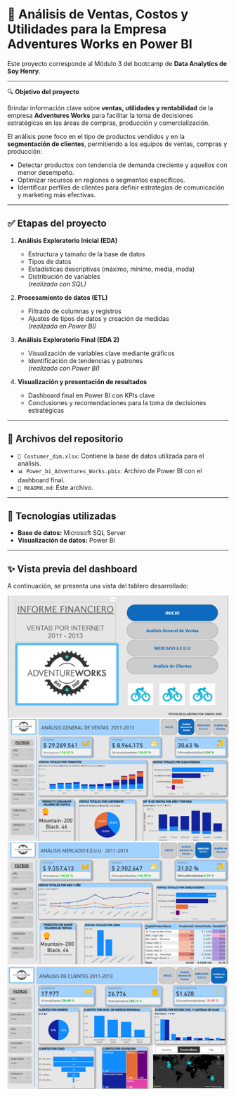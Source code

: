 # 🧠 Análisis de Ventas, Costos y Utilidades para la Empresa Adventures Works en Power BI

Este proyecto corresponde al Módulo 3 del bootcamp de **Data Analytics de Soy Henry**.

---

🔍 **Objetivo del proyecto**

Brindar información clave sobre **ventas, utilidades y rentabilidad** de la empresa **Adventures Works** para facilitar la toma de decisiones estratégicas en las áreas de compras, producción y comercialización.

El análisis pone foco en el tipo de productos vendidos y en la **segmentación de clientes**, permitiendo a los equipos de ventas, compras y producción:

- Detectar productos con tendencia de demanda creciente y aquellos con menor desempeño.
- Optimizar recursos en regiones o segmentos específicos.
- Identificar perfiles de clientes para definir estrategias de comunicación y marketing más efectivas.

---

## ✅ Etapas del proyecto

1. **Análisis Exploratorio Inicial (EDA)**  
   - Estructura y tamaño de la base de datos  
   - Tipos de datos  
   - Estadísticas descriptivas (máximo, mínimo, media, moda)  
   - Distribución de variables  
   *(realizado con SQL)*

2. **Procesamiento de datos (ETL)**  
   - Filtrado de columnas y registros  
   - Ajustes de tipos de datos y creación de medidas  
   *(realizado en Power BI)*

3. **Análisis Exploratorio Final (EDA 2)**  
   - Visualización de variables clave mediante gráficos  
   - Identificación de tendencias y patrones  
   *(realizado con Power BI)*

4. **Visualización y presentación de resultados**  
   - Dashboard final en Power BI con KPIs clave  
   - Conclusiones y recomendaciones para la toma de decisiones estratégicas

---

## 📁 Archivos del repositorio

- `📄 Costumer_dim.xlsx`: Contiene la base de datos utilizada para el análisis.  
- `📊 Power_bi_Adventures_Works.pbix`: Archivo de Power BI con el dashboard final.  
- `📘 README.md`: Este archivo.

---

## 🧪 Tecnologías utilizadas

- **Base de datos:** Microsoft SQL Server  
- **Visualización de datos:** Power BI

---

## ✨ Vista previa del dashboard

A continuación, se presenta una vista del tablero desarrollado:

![Dashboard 1](IMG/Captura%20de%20Pantalla%202025-06-27%20090448.png)
![Dashboard 2](IMG/Captura%20de%20Pantalla%202025-06-27%20090928.png)
![Dashboard 3](IMG/Captura%20de%20Pantalla%202025-06-27%20090946.png)
![Dashboard 4](IMG/Captura%20de%20Pantalla%202025-06-27%20091156.png)



